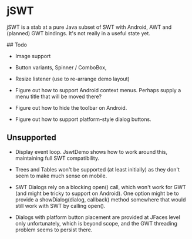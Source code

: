 # jSWT

jSWT is a stab at a pure Java subset of SWT with Android, AWT and (planned) GWT bindings.
It's not really in a useful state yet.

## Todo

- Image support

- Button variants, Spinner / ComboBox,

- Resize listener (use to re-arrange demo layout)

- Figure out how to support Android context menus. Perhaps supply a menu title that will be moved there?

- Figure out how to hide the toolbar on Android.

- Figure out how to support platform-style dialog buttons.

## Unsupported

- Display event loop. JswtDemo shows how to work around this, maintaining full SWT compatibility.

- Trees and Tables won't be supported (at least initially) as they don't seem to make much sense on mobile.

- SWT Dialogs rely on a blocking open() call, which won't work for GWT (and might be tricky to support on Android).
  One option might be to provide a showDialog(dialog, callback) method somewhere that would still work with SWT by
  calling open().

- Dialogs with platform button placement are provided at JFaces level only unfortunately, which is beyond scope,
  and the GWT threading problem seems to persist there.

